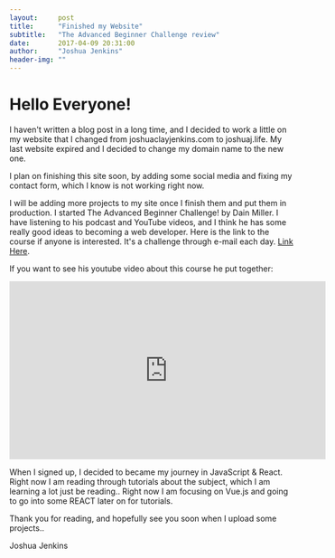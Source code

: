 ```yaml
---
layout:     post
title:      "Finished my Website"
subtitle:   "The Advanced Beginner Challenge review"
date:       2017-04-09 20:31:00
author:     "Joshua Jenkins"
header-img: ""
---
```

# Hello Everyone!

I haven't written a blog post in a long time, and I decided to work a little on my website that I changed from joshuaclayjenkins.com to joshuaj.life. My last website expired and I decided to change my domain name to the new one.

I plan on finishing this site soon, by adding some social media and fixing my contact form, which I know is not working right now.

I will be adding more projects to my site once I finish them and put them in production. I started The Advanced Beginner Challenge! by Dain Miller.
I have listening to his podcast and YouTube videos, and I think he has some really good ideas to becoming a web developer. Here is the link to the course if anyone is interested. It's a challenge through e-mail each day. [Link Here](https://www.advancedbeginnerchallenge.com "Link Here").

If you want to see his youtube video about this course he put together:
<iframe width="560" height="315" src="https://www.youtube.com/embed/NDi9y7R0dU8" frameborder="0" allowfullscreen></iframe>


When I signed up, I decided to became my journey in JavaScript & React. Right now I am reading through tutorials about the subject, which I am learning a lot just be reading.. Right now I am focusing on Vue.js and going to go into some REACT later on for tutorials.

Thank you for reading, and hopefully see you soon when I upload some projects..

Joshua Jenkins
